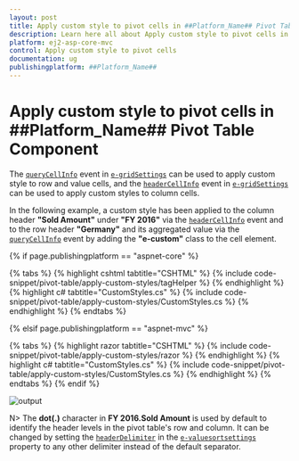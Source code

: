 ```yaml
---
layout: post
title: Apply custom style to pivot cells in ##Platform_Name## Pivot Table Component
description: Learn here all about Apply custom style to pivot cells in Syncfusion ##Platform_Name## Pivot Table component of syncfusion and more.
platform: ej2-asp-core-mvc
control: Apply custom style to pivot cells 
documentation: ug
publishingplatform: ##Platform_Name## 
---
```


# Apply custom style to pivot cells in ##Platform_Name## Pivot Table Component

The [`queryCellInfo`](https://help.syncfusion.com/cr/aspnetcore-js2/Syncfusion.EJ2.Grids.Grid.html#Syncfusion_EJ2_Grids_Grid_QueryCellInfo) event in [`e-gridSettings`](https://help.syncfusion.com/cr/aspnetcore-js2/Syncfusion.EJ2.PivotView.PivotViewGridSettings.html) can be used to apply custom style to row and value cells, and the [`headerCellInfo`](https://help.syncfusion.com/cr/aspnetcore-js2/Syncfusion.EJ2.Grids.Grid.html#Syncfusion_EJ2_Grids_Grid_HeaderCellInfo) event in [`e-gridSettings`](https://help.syncfusion.com/cr/aspnetcore-js2/Syncfusion.EJ2.PivotView.PivotViewGridSettings.html) can be used to apply custom styles to column cells.

In the following example, a custom style has been applied to the column header **"Sold Amount"** under **"FY 2016"** via the [`headerCellInfo`](https://help.syncfusion.com/cr/aspnetcore-js2/Syncfusion.EJ2.Grids.Grid.html#Syncfusion_EJ2_Grids_Grid_HeaderCellInfo) event and to the row header **"Germany"** and its aggregated value via the [`queryCellInfo`](https://help.syncfusion.com/cr/aspnetcore-js2/Syncfusion.EJ2.Grids.Grid.html#Syncfusion_EJ2_Grids_Grid_QueryCellInfo) event by adding the **"e-custom"** class to the cell element.

{% if page.publishingplatform == "aspnet-core" %}

{% tabs %}
{% highlight cshtml tabtitle="CSHTML" %}
{% include code-snippet/pivot-table/apply-custom-styles/tagHelper %}
{% endhighlight %}
{% highlight c# tabtitle="CustomStyles.cs" %}
{% include code-snippet/pivot-table/apply-custom-styles/CustomStyles.cs %}
{% endhighlight %}
{% endtabs %}

{% elsif page.publishingplatform == "aspnet-mvc" %}

{% tabs %}
{% highlight razor tabtitle="CSHTML" %}
{% include code-snippet/pivot-table/apply-custom-styles/razor %}
{% endhighlight %}
{% highlight c# tabtitle="CustomStyles.cs" %}
{% include code-snippet/pivot-table/apply-custom-styles/CustomStyles.cs %}
{% endhighlight %}
{% endtabs %}
{% endif %}

![output](../images/apply-custom-styles.png)

N> The **dot(.)** character in **FY 2016.Sold Amount** is used by default to identify the header levels in the pivot table's row and column. It can be changed by setting the [`headerDelimiter`](https://help.syncfusion.com/cr/aspnetcore-js2/Syncfusion.EJ2.PivotView.PivotViewValueSortSettings.html#Syncfusion_EJ2_PivotView_PivotViewValueSortSettings_HeaderDelimiter) in the [`e-valuesortsettings`](https://help.syncfusion.com/cr/aspnetcore-js2/Syncfusion.EJ2.PivotView.PivotViewValueSortSettings.html) property to any other delimiter instead of the default separator.